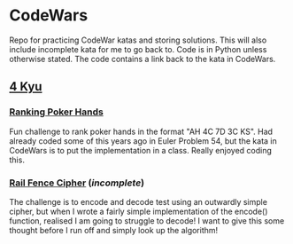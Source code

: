 # CodeWars

Repo for practicing CodeWar katas and storing solutions. This will also include incomplete kata for me to go back to. Code is in Python unless otherwise stated. The code contains a link back to the kata in CodeWars.

## [4 Kyu](https://github.com/jules-lewis/codewars/tree/master/4kyu)

### [Ranking Poker Hands](https://github.com/jules-lewis/codewars/blob/master/4kyu/ranking-poker-hands.py)  
Fun challenge to rank poker hands in the format "AH 4C 7D 3C KS". Had already coded some of this years ago in Euler Problem 54, but the kata in CodeWars is to put the implementation in a class. Really enjoyed coding this.

### [Rail Fence Cipher](https://github.com/jules-lewis/codewars/blob/master/4kyu/rail-fence-cypher.py) (*incomplete*)  
The challenge is to encode and decode test using an outwardly simple cipher, but when I wrote a fairly simple implementation of the encode() function, realised I am going to struggle to decode! I want to give this some thought before I run off and simply look up the algorithm!



